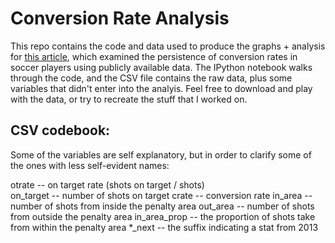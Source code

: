 Conversion Rate Analysis
=======

This repo contains the code and data used to produce the graphs + analysis for [this article](http://jhpoints.wordpress.com/2014/10/06/examining-conversion-rates/), which examined the persistence of conversion rates in soccer players using publicly available data. The IPython notebook walks through the code, and the CSV file contains the raw data, plus some variables that didn't enter into the analyis. Feel free to download and play with the data, or try to recreate the stuff that I worked on. 

CSV codebook:
------
Some of the variables are self explanatory, but in order to clarify some of the ones with less self-evident names:

otrate -- on target rate (shots on target / shots) 	
on_target -- number of shots on target
crate -- conversion rate
in_area -- number of shots from inside the penalty area
out_area -- number of shots from outside the penalty area
in_area_prop -- the proportion of shots take from within the penalty area 
\*_next -- the suffix indicating a stat from 2013
